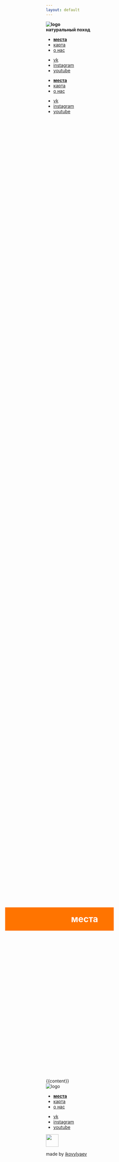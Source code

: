 ```yaml
---
layout: default
---
```

<div class="is-navbar-container">
    <div class="is-brand" style='padding-right: 50px;'>
		<b class="is-logo" style='position: relative; z-index: 1000000;'>
			<div class='img-logo'>
				<img src='{{ site.url }}/img/small.svg' alt='logo'>
			</div>
			<b style='display: inline-block'>натуральный поход</b>
		</b>
    <!-- nav toggle element -->
        <a href="#" id='nav-toggle' class="nav-toggle is-push-right-mobile is-shown-mobile icon-kube-menu"></a>
    </div>
	<!-- main navigation -->
    <div id="navbar-desctop" class="is-navbar is-hidden-mobile">
        <!-- primary navigation -->
        <nav>
            <ul>
                <li><a href="{{ site.url }}/places"><b>места</b></a></li>
                <li><a href="{{ site.url }}/map">карта</a></li>
                <li><a href="{{ site.url }}/about">о нас</a></li>
            </ul>
        </nav>
        <!-- secondary navigation -->
        <nav class="is-push-right navbar-right-content">
            <ul>
                <li><a href="https://vk.com/natureexpedition">vk</a></li>
                <li><a href="https://vk.com/ikovylyaev">instagram</a></li>
                <li><a href="https://www.youtube.com/channel/UCf9GOVc0qKKPB-Ee3LfH_uw">youtube</a></li>
            </ul>
        </nav>
    </div>
    <!-- collapsable navigation -->
    <div id="navbar-mobile" class="is-navbar">
        <!-- primary navigation -->
        <nav>
            <ul>
                <li><a href="{{ site.url }}/places"><b>места</b></a></li>
                <li><a href="{{ site.url }}/map">карта</a></li>
                <li><a href="{{ site.url }}/about">о нас</a></li>
            </ul>
        </nav>
        <!-- secondary navigation -->
        <nav class="is-push-right navbar-right-content">
            <ul>
                <li><a href="https://vk.com/natureexpedition">vk</a></li>
                <li><a href="https://vk.com/ikovylyaev">instagram</a></li>
                <li><a href="https://www.youtube.com/channel/UCf9GOVc0qKKPB-Ee3LfH_uw">youtube</a></li>
            </ul>
        </nav>
    </div>
</div>
<div class='content'>
	<div style="width: 100%; height: 75vh; background: url('{{ site.url }}/img/places.jpg'); background-position: center;background-size: cover; background-position: middle center; margin-bottom: 50px; position: relative;">
        <h1 style='background: #ff7400; color: #fff; padding: 20px 50px 20px 80px; position: absolute; left: 0px; bottom: 10vh;'>
            <div style='position: absolute; background: #ff7400; position: absolute; left: -130px; top: 0px; width: 130px; content: ""; height: 100%'></div>
            места
        </h1>
    </div>
    {{content}}
</div>
<div class='footer is-row'>
    <div class='is-col' style='width: 80px!important;min-width: 80px!important;max-width: 80px!important; margin-left: 0px!important;'>
        <img class='logo' src='{{ site.url }}/img/small.svg' alt='logo'>
    </div>
    <div class='is-col'>
        <nav>
            <ul>
                <li><a class='link-white' href="{{ site.url }}/places"><b>места</b></a></li>
                <li><a class='link-white' href="{{ site.url }}/map">карта</a></li>
                <li><a class='link-white' href="{{ site.url }}/about">о нас</a></li>
            </ul>
        </nav>
        <!-- secondary navigation -->
        <nav>
            <ul>
                <li><a class='link-white' href="https://vk.com/natureexpedition">vk</a></li>
                <li><a class='link-white' href="https://vk.com/ikovylyaev">instagram</a></li>
                <li><a class='link-white' href="https://www.youtube.com/channel/UCf9GOVc0qKKPB-Ee3LfH_uw">youtube</a></li>
            </ul>
        </nav>
    </div>
    <div class='copy'>
        <img src='{{site.url}}/img/ikovylyaev.svg' style='height: 40px!important'>
        <p>made by <a href='http://ikovylyaev.com' class='link-white'>ikovylyaev</a></p>
    </div>
</div>